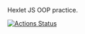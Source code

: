 Hexlet JS OOP practice.

[![Actions Status](https://github.com/drylb/hexlet-js-OOP/workflows/Node.js%20CI/badge.svg)](https://github.com/drylb/hexlet-js-OOP/actions)